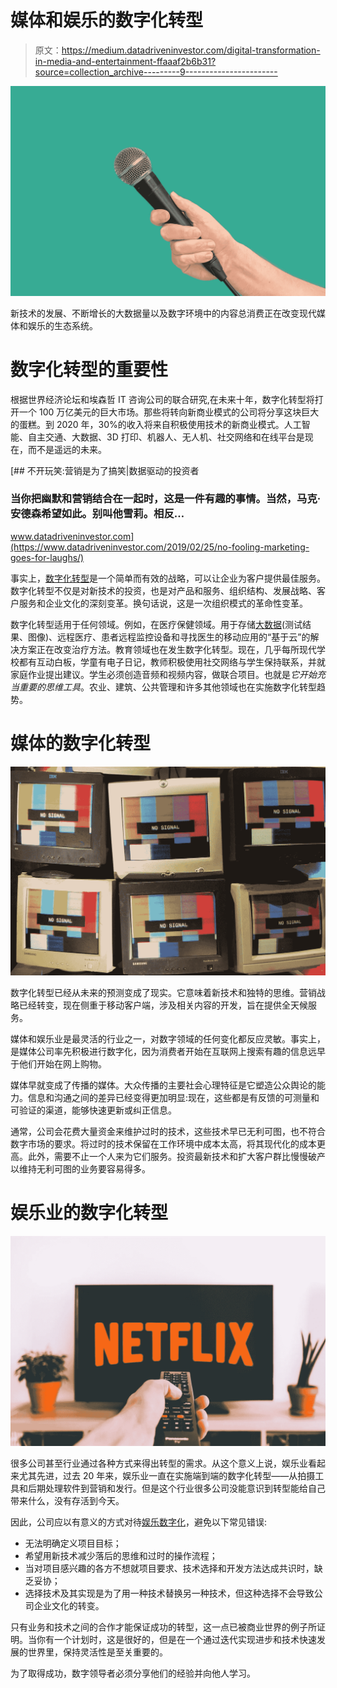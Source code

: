 # 媒体和娱乐的数字化转型

> 原文：<https://medium.datadriveninvestor.com/digital-transformation-in-media-and-entertainment-ffaaaf2b6b31?source=collection_archive---------9----------------------->

![](img/8a5a6000c84c6cdbf745c4f5d4011beb.png)

新技术的发展、不断增长的大数据量以及数字环境中的内容总消费正在改变现代媒体和娱乐的生态系统。

# 数字化转型的重要性

根据世界经济论坛和埃森哲 IT 咨询公司的联合研究,在未来十年，数字化转型将打开一个 100 万亿美元的巨大市场。那些将转向新商业模式的公司将分享这块巨大的蛋糕。到 2020 年，30%的收入将来自积极使用技术的新商业模式。人工智能、自主交通、大数据、3D 打印、机器人、无人机、社交网络和在线平台是现在，而不是遥远的未来。

[](https://www.datadriveninvestor.com/2019/02/25/no-fooling-marketing-goes-for-laughs/) [## 不开玩笑:营销是为了搞笑|数据驱动的投资者

### 当你把幽默和营销结合在一起时，这是一件有趣的事情。当然，马克·安德森希望如此。别叫他雪莉。相反…

www.datadriveninvestor.com](https://www.datadriveninvestor.com/2019/02/25/no-fooling-marketing-goes-for-laughs/) 

事实上，[数字化转型](https://www.fpt-software.com/)是一个简单而有效的战略，可以让企业为客户提供最佳服务。数字化转型不仅是对新技术的投资，也是对产品和服务、组织结构、发展战略、客户服务和企业文化的深刻变革。换句话说，这是一次组织模式的革命性变革。

数字化转型适用于任何领域。例如，在医疗保健领域。用于存储[大数据](https://en.wikipedia.org/wiki/Big_data)(测试结果、图像)、远程医疗、患者远程监控设备和寻找医生的移动应用的“基于云”的解决方案正在改变治疗方法。教育领域也在发生数字化转型。现在，几乎每所现代学校都有互动白板，学童有电子日记，教师积极使用社交网络与学生保持联系，并就家庭作业提出建议。学生必须创造音频和视频内容，做联合项目。也就是*它开始充当重要的思维工具*。农业、建筑、公共管理和许多其他领域也在实施数字化转型趋势。

# 媒体的数字化转型

![](img/cfba86c8015117eebd5f7d24ff07a175.png)

数字化转型已经从未来的预测变成了现实。它意味着新技术和独特的思维。营销战略已经转变，现在侧重于移动客户端，涉及相关内容的开发，旨在提供全天候服务。

媒体和娱乐业是最灵活的行业之一，对数字领域的任何变化都反应灵敏。事实上，是媒体公司率先积极进行数字化，因为消费者开始在互联网上搜索有趣的信息远早于他们开始在网上购物。

媒体早就变成了传播的媒体。大众传播的主要社会心理特征是它塑造公众舆论的能力。信息和沟通之间的差异已经变得更加明显:现在，这些都是有反馈的可测量和可验证的渠道，能够快速更新或纠正信息。

通常，公司会花费大量资金来维护过时的技术，这些技术早已无利可图，也不符合数字市场的要求。将过时的技术保留在工作环境中成本太高，将其现代化的成本更高。此外，需要不止一个人来为它们服务。投资最新技术和扩大客户群比慢慢破产以维持无利可图的业务要容易得多。

# 娱乐业的数字化转型

![](img/1c6df3990cdf6e03a817704f3eec0041.png)

很多公司甚至行业通过各种方式来得出转型的需求。从这个意义上说，娱乐业看起来尤其先进，过去 20 年来，娱乐业一直在实施端到端的数字化转型——从拍摄工具和后期处理软件到营销和发行。但是这个行业很多公司没能意识到转型能给自己带来什么，没有存活到今天。

因此，公司应以有意义的方式对待[娱乐数字化](https://www.fpt-software.com/industries/media-entertainment/)，避免以下常见错误:

*   无法明确定义项目目标；
*   希望用新技术减少落后的思维和过时的操作流程；
*   当对项目感兴趣的各方不想就项目要求、技术选择和开发方法达成共识时，缺乏妥协；
*   选择技术及其实现是为了用一种技术替换另一种技术，但这种选择不会导致公司企业文化的转变。

只有业务和技术之间的合作才能保证成功的转型，这一点已被商业世界的例子所证明。当你有一个计划时，这是很好的，但是在一个通过迭代实现进步和技术快速发展的世界里，保持灵活性是至关重要的。

为了取得成功，数字领导者必须分享他们的经验并向他人学习。